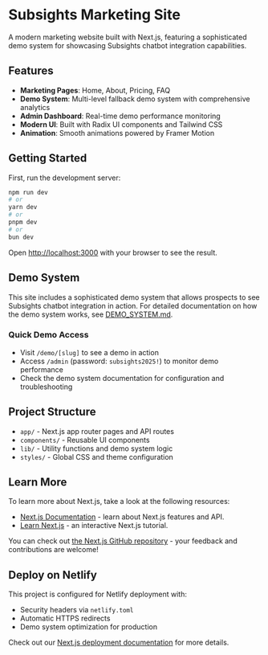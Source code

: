 # Subsights Marketing Site

A modern marketing website built with Next.js, featuring a sophisticated demo system for showcasing Subsights chatbot integration capabilities.

## Features

- **Marketing Pages**: Home, About, Pricing, FAQ
- **Demo System**: Multi-level fallback demo system with comprehensive analytics
- **Admin Dashboard**: Real-time demo performance monitoring
- **Modern UI**: Built with Radix UI components and Tailwind CSS
- **Animation**: Smooth animations powered by Framer Motion

## Getting Started

First, run the development server:

```bash
npm run dev
# or
yarn dev
# or
pnpm dev
# or
bun dev
```

Open [http://localhost:3000](http://localhost:3000) with your browser to see the result.

## Demo System

This site includes a sophisticated demo system that allows prospects to see Subsights chatbot integration in action. For detailed documentation on how the demo system works, see [DEMO_SYSTEM.md](./DEMO_SYSTEM.md).

### Quick Demo Access

- Visit `/demo/[slug]` to see a demo in action
- Access `/admin` (password: `subsights2025!`) to monitor demo performance
- Check the demo system documentation for configuration and troubleshooting

## Project Structure

- `app/` - Next.js app router pages and API routes
- `components/` - Reusable UI components
- `lib/` - Utility functions and demo system logic
- `styles/` - Global CSS and theme configuration

## Learn More

To learn more about Next.js, take a look at the following resources:

- [Next.js Documentation](https://nextjs.org/docs) - learn about Next.js features and API.
- [Learn Next.js](https://nextjs.org/learn) - an interactive Next.js tutorial.

You can check out [the Next.js GitHub repository](https://github.com/vercel/next.js) - your feedback and contributions are welcome!

## Deploy on Netlify

This project is configured for Netlify deployment with:

- Security headers via `netlify.toml`
- Automatic HTTPS redirects
- Demo system optimization for production

Check out our [Next.js deployment documentation](https://nextjs.org/docs/app/building-your-application/deploying) for more details.
